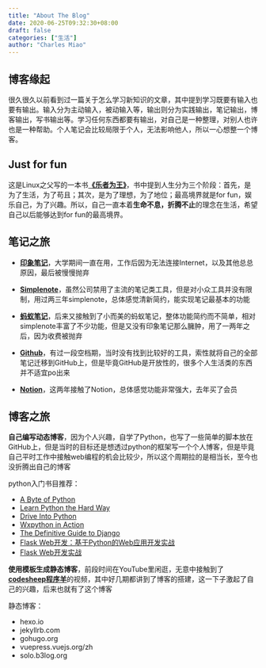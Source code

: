 ```yaml
---
title: "About The Blog"
date: 2020-06-25T09:32:30+08:00
draft: false
categories: ["生活"]
author: "Charles Miao"
---
```


博客缘起
---
很久很久以前看到过一篇关于怎么学习新知识的文章，其中提到学习既要有输入也要有输出。输入分为主动输入，被动输入等，输出则分为实践输出，笔记输出，博客输出，写书输出等。学习任何东西都要有输出，对自己是一种整理，对别人也许也是一种帮助。个人笔记会比较局限于个人，无法影响他人，所以一心想整一个博客。

Just for fun
---

这是Linux之父写的一本书[**《乐者为王》**](https://book.douban.com/subject/1451172/)，书中提到人生分为三个阶段：首先，是为了生活，为了苟且；其次，是为了理想，为了地位；最高境界就是for fun，娱乐自己，为了兴趣。所以，自己一直本着**生命不息，折腾不止**的理念在生活，希望自己以后能够达到for fun的最高境界。

笔记之旅
---
- [**印象笔记**](https://www.yinxiang.com/)，大学期间一直在用，工作后因为无法连接Internet，以及其他总总原因，最后被慢慢抛弃

- [**Simplenote**](https://simplenote.com/)，虽然公司禁用了主流的笔记类工具，但是对小众工具并没有限制，用过两三年simplenote，总体感觉清新简约，能实现笔记最基本的功能

- [**蚂蚁笔记**](https://leanote.com/)，后来又接触到了小而美的蚂蚁笔记，整体功能简约而不简单，相对simplenote丰富了不少功能，但是又没有印象笔记那么臃肿，用了一两年之后，因为收费被抛弃

- [**Github**](https://github.com/)，有过一段空档期，当时没有找到比较好的工具，索性就将自己的全部笔记迁移到GitHub上，但是毕竟GitHub是开放性的，很多个人生活类的东西并不适宜po出来

- [**Notion**](https://www.notion.so/)，这两年接触了Notion，总体感觉功能非常强大，去年买了会员

博客之旅
---

**自己编写动态博客**，因为个人兴趣，自学了Python，也写了一些简单的脚本放在GitHub上，但是当时的目标还是想透过python的框架写一个个人博客，但是毕竟自己平时工作中接触web编程的机会比较少，所以这个周期拉的是相当长，至今也没折腾出自己的博客

python入门书目推荐：

- [A Byte of Python](https://book.douban.com/subject/5948760/)
- [Learn Python the Hard Way](https://book.douban.com/subject/10486432/)
- [Drive Into Python](https://book.douban.com/subject/1440658/)
- [Wxpython in Action](https://book.douban.com/subject/1482279/)
- [The Definitive Guide to Django](https://book.douban.com/subject/1798896/)
- [Flask Web开发：基于Python的Web应用开发实战](https://book.douban.com/subject/26274202/)
- [Flask Web开发实战](https://book.douban.com/subject/30310340/)

**使用模板生成静态博客**，前段时间在YouTube里闲逛，无意中接触到了[**codesheep程序羊**](https://www.youtube.com/channel/UC9PZ_j30JhfgjOrJZAtYzRw)的视频，其中好几期都讲到了博客的搭建，这一下子激起了自己的兴趣，后来也就有了这个博客

静态博客：

- hexo.io
- jekyllrb.com
- gohugo.org
- vuepress.vuejs.org/zh
- solo.b3log.org

